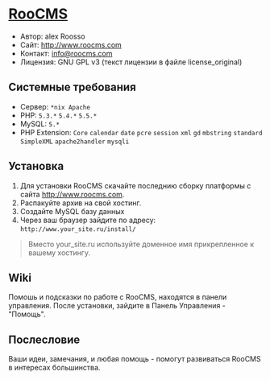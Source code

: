 [RooCMS](http://www.roocms.com)
===============================
- Автор:	alex Roosso
- Сайт:		<http://www.roocms.com>
- Контакт:	info@roocms.com
- Лицензия:	GNU GPL v3 (текст лицензии в файле license_original)

Cистемные требования
--------------------
 - Сервер:	`*nix Apache`
 - PHP:		`5.3.*` `5.4.*` `5.5.*`
 - MySQL:	`5.*`
 - PHP Extension: 
	`Core`
	`calendar`
	`date`
	`pcre`
	`session`
	`xml`
	`gd`
	`mbstring`
	`standard`
	`SimpleXML`
	`apache2handler`
	`mysqli`

Установка
---------
1. Для установки RooCMS скачайте последнию сборку платформы с сайта <http://www.roocms.com>. 
2. Распакуйте архив на свой хостинг.
3. Создайте MySQL базу данных
4. Через ваш браузер зайдите по адресу: `http://www.your_site.ru/install/`

> Вместо your_site.ru используйте доменное имя прикрепленное к вашему хостингу.

Wiki
----
Помошь и подсказки по работе с RooCMS, находятся в панели управления. 
После установки, зайдите в Панель Управления - "Помощь".

Послесловие
-----------
Ваши идеи, замечания, и любая помощь - помогут развиваться RooCMS в интересах большинства.

